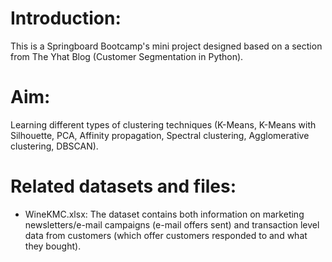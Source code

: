 # Introduction: 
This is a Springboard Bootcamp's mini project designed based on a section from The Yhat Blog (Customer Segmentation in Python).

# Aim: 
Learning different types of clustering techniques (K-Means, K-Means with Silhouette, PCA, Affinity propagation, Spectral clustering, Agglomerative clustering, DBSCAN).

# Related datasets and files:
* WineKMC.xlsx: The dataset contains both information on marketing newsletters/e-mail campaigns (e-mail offers sent) and transaction level data from customers (which offer customers responded to and what they bought).
